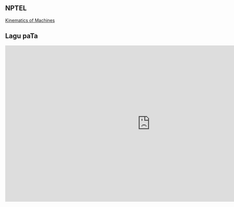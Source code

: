 ## NPTEL

[Kinematics of Machines](https://youtu.be/MJeRFzs4oRU)

## Lagu paTa
<iframe width="925" height="500" src="https://www.youtube.com/embed/6kLcuJ56L2I" title="YouTube video player" frameborder="0" allow="accelerometer; autoplay; clipboard-write; encrypted-media; gyroscope; picture-in-picture" allowfullscreen></iframe>
